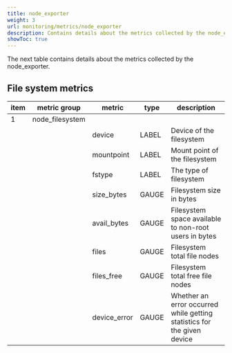 ```yaml
---
title: node_exporter
weight: 3
url: monitoring/metrics/node_exporter
description: Contains details about the metrics collected by the node_exporter.
showToc: true
---
```


The next table contains details about the metrics collected by the node_exporter.

## File system metrics

|item| metric group     | metric       | type  | description                                                              |
|----|------------------|--------------|-------|--------------------------------------------------------------------------|
| 1  | node_filesystem  |              |       |                                                                          |
|    |                  | device       | LABEL | Device of the filesystem                                                 |
|    |                  | mountpoint   | LABEL | Mount point of the filesystem                                            |
|    |                  | fstype       | LABEL | The type of filesystem                                                   |
|    |                  | size_bytes   | GAUGE | Filesystem size in bytes                                                 |
|    |                  | avail_bytes  | GAUGE | Filesystem space available to non-root users in bytes                    |
|    |                  | files        | GAUGE | Filesystem total file nodes                                              |
|    |                  | files_free   | GAUGE | Filesystem total free file nodes                                         |
|    |                  | device_error | GAUGE | Whether an error occurred while getting statistics for the given device  |


